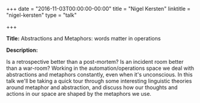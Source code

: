 +++
date = "2016-11-03T00:00:00-00:00"
title = "Nigel Kersten"
linktitle = "nigel-kersten"
type = "talk"

+++

<div class="span-15  ">
  <div class="span-15  last ">
  <p><strong>Title:</strong>
Abstractions and Metaphors: words matter in operations
</p>

<p><strong>Description:</strong></p>

<p>
Is a retrospective better than a post-mortem? Is an incident room better than a war-room? Working in the automation/operations space we deal with abstractions and metaphors constantly, even when it's unconscious. In this talk we'll be taking a quick tour through some interesting linguistic theories around metaphor and abstraction, and discuss how our thoughts and actions in our space are shaped by the metaphors we use. 
</p>

  </div>
</div>

